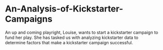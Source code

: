 # An-Analysis-of-Kickstarter-Campaigns

An up and coming playright, Louise, wants to start a kickstarter campaign to fund her play. She has tasked us with analyzing kickstarter data to determine factors that make a kickstarter campaign successful. 
